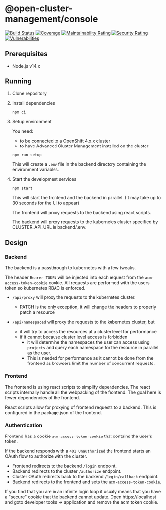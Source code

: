 [comment]: # ( Copyright Contributors to the Open Cluster Management project )


# @open-cluster-management/console

[![Build Status](https://travis-ci.com/open-cluster-management/console.svg?token=APpLzibLo9i2xU1nq9kC&branch=master)](https://travis-ci.com/open-cluster-management/console)
[![Coverage](https://sonarcloud.io/api/project_badges/measure?project=open-cluster-management_console&metric=coverage&token=678092fc6e15fad203b8883681417cca4c477c6b)](https://sonarcloud.io/dashboard?id=open-cluster-management_console)
[![Maintainability Rating](https://sonarcloud.io/api/project_badges/measure?project=open-cluster-management_console&metric=sqale_rating&token=678092fc6e15fad203b8883681417cca4c477c6b)](https://sonarcloud.io/dashboard?id=open-cluster-management_console)
[![Security Rating](https://sonarcloud.io/api/project_badges/measure?project=open-cluster-management_console&metric=security_rating&token=678092fc6e15fad203b8883681417cca4c477c6b)](https://sonarcloud.io/dashboard?id=open-cluster-management_console)
[![Vulnerabilities](https://sonarcloud.io/api/project_badges/measure?project=open-cluster-management_console&metric=vulnerabilities&token=678092fc6e15fad203b8883681417cca4c477c6b)](https://sonarcloud.io/dashboard?id=open-cluster-management_console)

## Prerequisites

- Node.js v14.x

## Running

1. Clone repository

2. Install dependencies

   ```
   npm ci
   ```

3. Setup environment

   You need:

   - to be connected to a OpenShift 4.x.x cluster
   - to have Advanced Cluster Management installed on the cluster

   ```
   npm run setup
   ```

   This will create a `.env` file in the backend directory containing the environment variables.

4. Start the development services

   ```
   npm start
   ```

   This will start the frontend and the backend in parallel.  (It may take up to 30 seconds for the UI to appear)

   The frontend will proxy requests to the backend using react scripts.

   The backend will proxy requests to the kubernetes cluster specified by CLUSTER_API_URL in backend/.env.

## Design

### Backend

The backend is a passthrough to kubernetes with a few tweaks.

The header `Bearer TOKEN` will be injected into each request from the `acm-access-token-cookie` cookie. All requests are performed with the users token so kubernetes RBAC is enforced.

- `/api/proxy` will proxy the requests to the kubernetes cluster.
  - PATCH is the only exception, it will change the headers to properly patch a resource.

- `/api/namespaced` will proxy the requests to the kubernetes cluster, but
  - it will try to access the resources at a cluster level for performance
  - if it cannot because cluster level access is forbidden
    - it will determine the namespaces the user can access using `projects` and query each namespace for the resource in parallel as the user.
    - This is needed for performance as it cannot be done from the frontend as browsers limit the number of concurrent requests.

### Frontend

The frontend is using react scripts to simplify dependencies. The react scripts internally handle all the webpacking of the frontend. The goal here is fewer dependencies of the frontend.

React scripts allow for proxying of frontend requests to a backend. This is configured in the package.json of the frontend.

### Authentication

Frontend has a cookie `acm-access-token-cookie` that contains the user's token.

If the backend responds with a `401 Unauthorized` the frontend starts an OAuth flow to authorize with the cluster.

- Frontend redirects to the backend `/login` endpoint.
- Backend redirects to the cluster `/authorize` endpoint.
- Cluster OAuth redirects back to the backend `/login/callback` endpoint.
- Backend redirects to the frontend and sets the `acm-access-token-cookie`.

If you find that you are in an infinite login loop it usualy means that you have a "secure" cookie that the backend cannot update.
Open https://localhost and goto developer tooks -> application and remove the acm token cookie.
